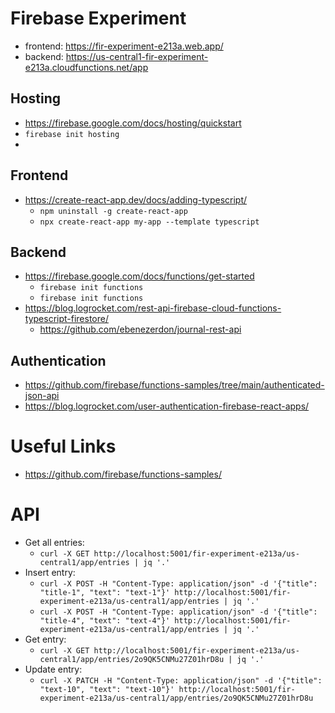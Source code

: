 # Firebase Experiment

- frontend: https://fir-experiment-e213a.web.app/
- backend: https://us-central1-fir-experiment-e213a.cloudfunctions.net/app

## Hosting

- https://firebase.google.com/docs/hosting/quickstart
- `firebase init hosting`
-

## Frontend

- https://create-react-app.dev/docs/adding-typescript/
  - `npm uninstall -g create-react-app`
  - `npx create-react-app my-app --template typescript`

## Backend

- https://firebase.google.com/docs/functions/get-started
  - `firebase init functions`
  - `firebase init functions`
- https://blog.logrocket.com/rest-api-firebase-cloud-functions-typescript-firestore/
  - https://github.com/ebenezerdon/journal-rest-api

## Authentication

- https://github.com/firebase/functions-samples/tree/main/authenticated-json-api
- https://blog.logrocket.com/user-authentication-firebase-react-apps/

# Useful Links

- https://github.com/firebase/functions-samples/

# API

- Get all entries:
  - `curl -X GET http://localhost:5001/fir-experiment-e213a/us-central1/app/entries | jq '.'`
- Insert entry:
  - `curl -X POST -H "Content-Type: application/json" -d '{"title": "title-1", "text": "text-1"}' http://localhost:5001/fir-experiment-e213a/us-central1/app/entries | jq '.'`
  - `curl -X POST -H "Content-Type: application/json" -d '{"title": "title-4", "text": "text-4"}' http://localhost:5001/fir-experiment-e213a/us-central1/app/entries | jq '.'`
- Get entry:
  - `curl -X GET http://localhost:5001/fir-experiment-e213a/us-central1/app/entries/2o9QK5CNMu27Z01hrD8u | jq '.'`
- Update entry:
  - `curl -X PATCH -H "Content-Type: application/json" -d '{"title": "text-10", "text": "text-10"}' http://localhost:5001/fir-experiment-e213a/us-central1/app/entries/2o9QK5CNMu27Z01hrD8u`
